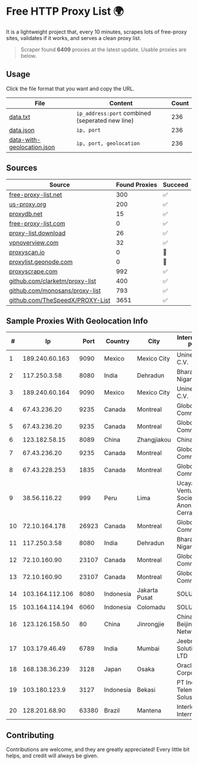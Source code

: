 
# Free HTTP Proxy List 🌍

It is a lightweight project that, every 10 minutes, scrapes lots of free-proxy sites, validates if it works, and serves a clean proxy list.


> Scraper found **6409** proxies at the latest update. Usable proxies are below.

## Usage

Click the file format that you want and copy the URL.


|File|Content|Count|
|----|-------|-----|
|[data.txt](https://raw.githubusercontent.com/themiralay/Proxy-List-World/master/data.txt)|`ip_address:port` combined (seperated new line)|236|
|[data.json](https://raw.githubusercontent.com/themiralay/Proxy-List-World/master/data.json)|`ip, port`|236|
|[data-with-geolocation.json](https://raw.githubusercontent.com/themiralay/Proxy-List-World/master/data-with-geolocation.json)|`ip, port, geolocation`|236|

## Sources

|Source|Found Proxies|Succeed|
|------|-------------|-------|
|[free-proxy-list.net](https://free-proxy-list.net)|300|✅|
|[us-proxy.org](https://www.us-proxy.org)|200|✅|
|[proxydb.net](http://proxydb.net)|15|✅|
|[free-proxy-list.com](https://free-proxy-list.com/?page=&port=&type%5B%5D=http&type%5B%5D=https&up_time=0&search=Search)|0|✅|
|[proxy-list.download](https://www.proxy-list.download/HTTP)|26|✅|
|[vpnoverview.com](https://vpnoverview.com/privacy/anonymous-browsing/free-proxy-servers)|32|✅|
|[proxyscan.io](https://www.proxyscan.io)|0|🚫|
|[proxylist.geonode.com](https://proxylist.geonode.com/api/proxy-list?limit=300&page=1&sort_by=lastChecked&sort_type=desc&protocols=http,https)|0|🚫|
|[proxyscrape.com](https://api.proxyscrape.com/v2/?request=displayproxies&protocol=http&timeout=10000&country=all&ssl=all&anonymity=all)|992|✅|
|[github.com/clarketm/proxy-list](https://raw.githubusercontent.com/clarketm/proxy-list/master/proxy-list-raw.txt)|400|✅|
|[github.com/monosans/proxy-list](https://raw.githubusercontent.com/monosans/proxy-list/main/proxies/http.txt)|793|✅|
|[github.com/TheSpeedX/PROXY-List](https://raw.githubusercontent.com/TheSpeedX/PROXY-List/master/http.txt)|3651|✅|


## Sample Proxies With Geolocation Info

|#|Ip|Port|Country|City|Internet Service Provider|
|-|--|----|-------|----|-------------------------|
|1|189.240.60.163|9090|Mexico|Mexico City|Uninet S.A. de C.V.|
|2|117.250.3.58|8080|India|Dehradun|Bharat Sanchar Nigam Ltd|
|3|189.240.60.164|9090|Mexico|Mexico City|Uninet S.A. de C.V.|
|4|67.43.236.20|9235|Canada|Montreal|GloboTech Communications|
|5|67.43.236.20|9235|Canada|Montreal|GloboTech Communications|
|6|123.182.58.15|8089|China|Zhangjiakou|China Telecom|
|7|67.43.236.20|9235|Canada|Montreal|GloboTech Communications|
|8|67.43.228.253|1835|Canada|Montreal|GloboTech Communications|
|9|38.56.116.22|999|Peru|Lima|Ucayali Ventures Sociedad Anonima Cerrada|
|10|72.10.164.178|26923|Canada|Montreal|GloboTech Communications|
|11|117.250.3.58|8080|India|Dehradun|Bharat Sanchar Nigam Ltd|
|12|72.10.160.90|23107|Canada|Montreal|GloboTech Communications|
|13|72.10.160.90|23107|Canada|Montreal|GloboTech Communications|
|14|103.164.112.106|8080|Indonesia|Jakarta Pusat|SOLUSINET|
|15|103.164.114.194|6060|Indonesia|Colomadu|SOLUSINET|
|16|123.126.158.50|80|China|Jinrongjie|China Unicom Beijing Province Network|
|17|103.179.46.49|6789|India|Mumbai|Jeebr Cloud Solution PVT LTD|
|18|168.138.36.239|3128|Japan|Osaka|Oracle Corporation|
|19|103.180.123.9|3127|Indonesia|Bekasi|PT Indo Telemedia Solusi|
|20|128.201.68.90|63380|Brazil|Mantena|Interleste Internet LTDA|



## Contributing

Contributions are welcome, and they are greatly appreciated! Every
little bit helps, and credit will always be given.


